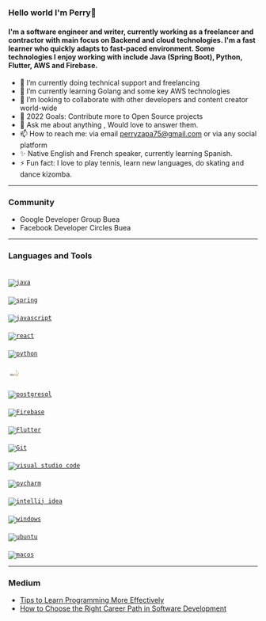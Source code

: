 ### Hello world I'm Perry👋

#### I'm a software engineer and writer, currently working as a freelancer and contractor with main focus on Backend and cloud technologies. I'm a fast learner who quickly adapts to fast-paced environment. Some technologies I enjoy working with include Java (Spring Boot), Python, Flutter, AWS and Firebase.


- 🔭  I’m currently doing technical support and freelancing
- 🌱  I’m currently learning Golang and some key AWS technologies
- 👯  I’m looking to collaborate with other developers and content creator world-wide
- 🥅  2022 Goals: Contribute more to Open Source projects
- 💬  Ask me about anything , Would love to answer them.                                                             
- 📫  How to reach me: via email perryzapa75@gmail.com or via any social platform
- ✨  Native English and French speaker, currently learning Spanish.
- ⚡   Fun fact: I love to play tennis, learn new languages, do skating and dance kizomba.

---

### Community

- Google Developer Group Buea
- Facebook Developer Circles Buea

---

### Languages and Tools

[<code>
<img alt="java" width="26px" src="https://img.icons8.com/color/240/000000/java-coffee-cup-logo.png">
</code>](https://docs.oracle.com/en/java/)
[<code>
<img alt="spring" width="26px" src="https://img.icons8.com/color/240/000000/spring-logo.png">
</code>](https://spring.io/projects/spring-framework)
[<code>
<img alt="javascript" width="26px" src="https://img.icons8.com/color/240/000000/javascript.png" />
</code>](https://developer.mozilla.org/en-US/docs/Web/JavaScript)
[<code>
<img alt="react" width="26px" src="https://img.icons8.com/color/240/000000/react-native.png" />
</code>](https://reactjs.org/)
[<code>
<img alt="python" width="26px" src="https://img.icons8.com/color/240/000000/python.png">
</code>](https://www.python.org/)
[<code>
<img alt="MySQL" width="26px" src="https://raw.githubusercontent.com/github/explore/80688e429a7d4ef2fca1e82350fe8e3517d3494d/topics/mysql/mysql.png">
</code>](https://dev.mysql.com/)
[<code>
<img alt="postgresql" width="26px" src="https://img.icons8.com/color/240/000000/postgreesql.png">
</code>](https://www.postgresql.org)
[<code>
<img alt="Firebase" width="26px" src="https://img.icons8.com/color/48/000000/firebase.png">
</code>](https://firebase.google.com)
[<code>
<img alt="Flutter" width="26px" src="https://img.icons8.com/color/48/000000/flutter.png">
</code>](https://flutter.dev)
[<code>
<img alt="Git" width="26px" src="https://img.icons8.com/color/240/000000/git.png">
</code>](https://git-scm.com/)
[<code>
<img alt="visual studio code" width="26px" src="https://img.icons8.com/fluent/240/000000/visual-studio-code-2019.png" />
</code>](https://code.visualstudio.com/)
[<code>
<img alt="pycharm" width="26px" src="https://img.icons8.com/color/240/000000/pycharm.png" />
</code>](https://www.jetbrains.com/pycharm/)
[<code>
<img alt="intellij idea" width="26px" src="https://img.icons8.com/color/240/000000/intellij-idea.png" />
</code>](https://www.jetbrains.com/idea/)
[<code>
<img alt="windows" width="26px" src="https://img.icons8.com/color/240/000000/windows-10.png">
</code>](https://www.microsoft.com/en-us/windows)
[<code>
<img alt="ubuntu" width="26px" src="https://img.icons8.com/color/96/000000/ubuntu--v1.png">
</code>](https://ubuntu.com/)
[<code>
<img alt="macos" width="26px" src="https://img.icons8.com/officel/160/000000/mac-logo.png">
</code>](https://developer.apple.com/macos/)

---

### Medium

<!-- MEDIUM:START -->
- [Tips to Learn Programming More Effectively](https://betterprogramming.pub/tips-to-learn-programming-more-effectively-8be86122acd8)
- [How to Choose the Right Career Path in Software Development](https://betterprogramming.pub/how-to-choose-the-right-career-path-in-software-development-8fae4c9cc7dd)
<!-- [Beautify Your GitHub Profile README](https://dev.to/thesabesan/beautify-your-github-profile-readme-10cf)-->
<!-- MEDIUM:END -->

<!-- <a href="https://github.com/perry19">
<img align="center" alt="Perry's Github Stats" src="https://github-readme-stats.codestackr.vercel.app/api?username=perry19&show_icons=true&hide_border=true&count_private=true&include_all_commits=true&theme=radical" /></a> -->

<!-- <a href="https://github.com/sabesansathananthan">
  <img align="center" src="https://github-readme-stats.anuraghazra1.vercel.app/api/top-langs/?username=sabesansathananthan&layout=compact&theme=radical" />
</a>  -->
